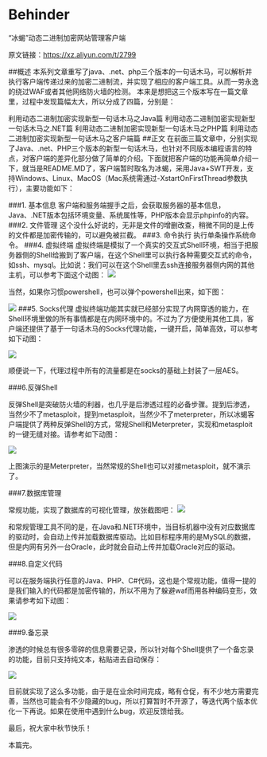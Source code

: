 # Behinder
“冰蝎”动态二进制加密网站管理客户端

原文链接：https://xz.aliyun.com/t/2799

##概述
本系列文章重写了java、.net、php三个版本的一句话木马，可以解析并执行客户端传递过来的加密二进制流，并实现了相应的客户端工具。从而一劳永逸的绕过WAF或者其他网络防火墙的检测。
本来是想把这三个版本写在一篇文章里，过程中发现篇幅太大，所以分成了四篇，分别是：

利用动态二进制加密实现新型一句话木马之Java篇
利用动态二进制加密实现新型一句话木马之.NET篇
利用动态二进制加密实现新型一句话木马之PHP篇
利用动态二进制加密实现新型一句话木马之客户端篇
##正文
在前面三篇文章中，分别实现了Java、.net、PHP三个版本的新型一句话木马，也针对不同版本编程语言的特点，对客户端的差异化部分做了简单的介绍。下面就把客户端的功能再简单介绍一下，就当是README.MD了，客户端暂时取名为冰蝎，采用Java+SWT开发，支持Windows、Linux、MacOS（Mac系统需通过-XstartOnFirstThread参数执行），主要功能如下：

###1.	基本信息
客户端和服务端握手之后，会获取服务器的基本信息，Java、.NET版本包括环境变量、系统属性等，PHP版本会显示phpinfo的内容。
###2.	文件管理
这个没什么好说的，无非是文件的增删改查，稍微不同的是上传的文件都是加密传输的，可以避免被拦截。
###3.	命令执行
执行单条操作系统命令。
###4.	虚拟终端
虚拟终端是模拟了一个真实的交互式Shell环境，相当于把服务器侧的Shell给搬到了客户端，在这个Shell里可以执行各种需要交互式的命令，如ssh、mysql。比如说：我们可以在这个Shell里去ssh连接服务器侧内网的其他主机，可以参考下面这个动图：
![](https://xzfile.aliyuncs.com/media/upload/picture/20180924162425-3f32bef2-bfd3-1.gif)

当然，如果你习惯powershell，也可以弹个powershell出来，如下图：

![](https://xzfile.aliyuncs.com/media/upload/picture/20180924162509-5989eb36-bfd3-1.gif)
###5.	Socks代理
虚拟终端功能其实就已经部分实现了内网穿透的能力，在Shell环境里做的所有事情都是在内网环境中的。不过为了方便使用其他工具，客户端还提供了基于一句话木马的Socks代理功能，一键开启，简单高效，可以参考如下动图：

![](https://xzfile.aliyuncs.com/media/upload/picture/20180924162620-839c5d50-bfd3-1.gif)

顺便说一下，代理过程中所有的流量都是在socks的基础上封装了一层AES。  

###6.反弹Shell

反弹Shell是突破防火墙的利器，也几乎是后渗透过程的必备步骤。提到后渗透，当然少不了metasploit，提到metasploit，当然少不了meterpreter，所以冰蝎客户端提供了两种反弹Shell的方式，常规Shell和Meterpreter，实现和metasploit的一键无缝对接。请参考如下动图：

![](https://xzfile.aliyuncs.com/media/upload/picture/20180924162737-b16662f8-bfd3-1.gif)

上图演示的是Meterpreter，当然常规的Shell也可以对接metasploit，就不演示了。

###7.数据库管理

常规功能，实现了数据库的可视化管理，放张截图吧：
![](https://xzfile.aliyuncs.com/media/upload/picture/20180924162809-c4b25d8a-bfd3-1.png)

和常规管理工具不同的是，在Java和.NET环境中，当目标机器中没有对应数据库的驱动时，会自动上传并加载数据库驱动。比如目标程序用的是MySQL的数据，但是内网有另外一台Oracle，此时就会自动上传并加载Oracle对应的驱动。

###8.自定义代码

可以在服务端执行任意的Java、PHP、C#代码，这也是个常规功能，值得一提的是我们输入的代码都是加密传输的，所以不用为了躲避waf而用各种编码变形，效果请参考如下动图：

![](https://xzfile.aliyuncs.com/media/upload/picture/20180924162856-e09cdbf6-bfd3-1.gif)

###9.备忘录

渗透的时候总有很多零碎的信息需要记录，所以针对每个Shell提供了一个备忘录的功能，目前只支持纯文本，粘贴进去自动保存：

![](https://xzfile.aliyuncs.com/media/upload/picture/20180924162934-f7650e12-bfd3-1.png)

目前就实现了这么多功能，由于是在业余时间完成，略有仓促，有不少地方需要完善，当然也可能会有不少隐藏的bug，所以打算暂时不开源了，等迭代两个版本优化一下再说。如果在使用中遇到什么bug，欢迎反馈给我。



最后，祝大家中秋节快乐！

本篇完。
